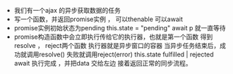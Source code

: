 -  我们有一个ajax 的异步获取数据的任务
- 写一个函数，并返回promise实例 ， 可以thenable 可以await 
- promise实例初始状态为pending this.state = "pending"
   await p 就一直等待
- promise构造函数中会立即执行传给它的执行器，也就是第一个函数
   得到resolve ， reject两个函数
   执行器就是异步窗口的容器 当异步任务结束后，成功就调用resolve()
   失败就调用reject(error)  this.state fulfilled | rejected
   await 执行完成 ，并把data 交给左边 接着返回正常的同步流程。


